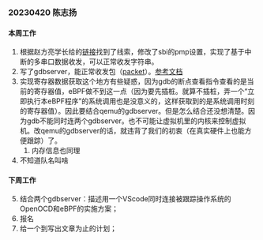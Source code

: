 ### 20230420 陈志扬

#### 本周工作

1. 根据赵方亮学长给的[链接](https://gallium70.github.io/rv-n-ext-impl/ch3_2_bootloader.html)找到了线索，修改了sbi的pmp设置，实现了基于中断的多串口数据收发，可以正常收发字符串。
2. 写了gdbserver，能正常收发包（[packet](https://sourceware.org/gdb/current/onlinedocs/gdb.html/Overview.html#Overview)）。[参考文档](https://medium.com/@tatsuo.nomura/implement-gdb-remote-debug-protocol-stub-from-scratch-2-5e3025f0e987)
3. 实现寄存器数据获取这个地方有些疑惑，因为gdb的断点查看指令查看的是当前的寄存器值，eBPF做不到这一点（因为要先插桩。就算不插桩，弄一个“立即执行本eBPF程序”的系统调用也是没意义的，这样获取到的是系统调用时刻的寄存器值）。因此要结合qemu的gdbserver。但是怎么结合还没想清楚。因为gdb不能同时连两个gdbserver。也不可能让虚拟机里的内核来控制虚拟机。改qemu的gdbserver的话，就违背了我们的初衷（在真实硬件上也能方便跟踪）了。
   1. 内存信息也同理
4. 不知道队名叫啥

#### 下周工作

5. 结合两个gdbserver：描述用一个VScode同时连接被跟踪操作系统的OpenOCD和eBPF的实施方案；
6. 报名
7. 给一个到写出文章为止的计划；